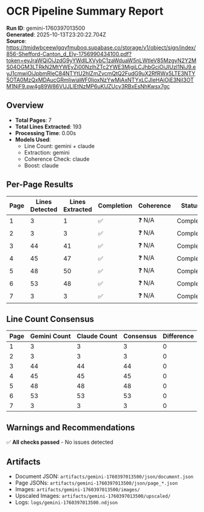 # OCR Pipeline Summary Report

**Run ID**: gemini-1760397013500  
**Generated**: 2025-10-13T23:20:22.704Z  
**Source**: https://tmidwbceewlgqyfmuboq.supabase.co/storage/v1/object/sign/index/856-Shefford-Canton_d_Ely-1756990434100.pdf?token=eyJraWQiOiJzdG9yYWdlLXVybC1zaWduaW5nLWtleV85MzgyN2Y2MS04OGM3LTRkN2MtYWEyZi00NzlhZTc2YWE3MjgiLCJhbGciOiJIUzI1NiJ9.eyJ1cmwiOiJpbmRleC84NTYtU2hlZmZvcmQtQ2FudG9uX2RfRWx5LTE3NTY5OTA0MzQxMDAucGRmIiwiaWF0IjoxNzYwMjAxNTYxLCJleHAiOjE3NjI3OTM1NjF9.pw4g89W86VUJLlEtNzMP6uKUZUcy3RBxEsNhKwsx7gc  

## Overview

- **Total Pages**: 7
- **Total Lines Extracted**: 193
- **Processing Time**: 0.00s
- **Models Used**: 
  - Line Count: gemini + claude
  - Extraction: gemini
  - Coherence Check: claude
  - Boost: claude

## Per-Page Results

| Page | Lines Detected | Lines Extracted | Completion | Coherence | Status |
|------|----------------|-----------------|------------|-----------|--------|
| 1 | 3 | 1 | ✅ | ❓ N/A | Complete |
| 2 | 3 | 3 | ✅ | ❓ N/A | Complete |
| 3 | 44 | 41 | ✅ | ❓ N/A | Complete |
| 4 | 45 | 47 | ✅ | ❓ N/A | Complete |
| 5 | 48 | 50 | ✅ | ❓ N/A | Complete |
| 6 | 53 | 48 | ✅ | ❓ N/A | Complete |
| 7 | 3 | 3 | ✅ | ❓ N/A | Complete |

## Line Count Consensus

| Page | Gemini Count | Claude Count | Consensus | Difference |
|------|--------------|--------------|-----------|------------|
| 1 | 3 | 3 | 3 | 0 |
| 2 | 3 | 3 | 3 | 0 |
| 3 | 44 | 44 | 44 | 0 |
| 4 | 45 | 45 | 45 | 0 |
| 5 | 48 | 48 | 48 | 0 |
| 6 | 53 | 53 | 53 | 0 |
| 7 | 3 | 3 | 3 | 0 |

## Warnings and Recommendations

✅ **All checks passed** - No issues detected

## Artifacts

- Document JSON: `artifacts/gemini-1760397013500/json/document.json`
- Page JSONs: `artifacts/gemini-1760397013500/json/page_*.json`
- Images: `artifacts/gemini-1760397013500/images/`
- Upscaled Images: `artifacts/gemini-1760397013500/upscaled/`
- Logs: `logs/gemini-1760397013500.ndjson`
